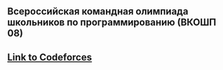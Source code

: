 ## Всероссийская командная олимпиада школьников по программированию (ВКОШП 08)

## [Link to Codeforces](https://codeforces.com/gym/100003)

